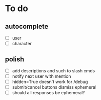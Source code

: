 # To do

## autocomplete

- [ ] user
- [ ] character

## polish

- [ ] add descriptions and such to slash cmds
- [ ] notify next user with mention
- [ ] hidden=True doesn't work for /debug
- [ ] submit/cancel buttons dismiss ephemeral
- [ ] should all responses be ephemeral?
